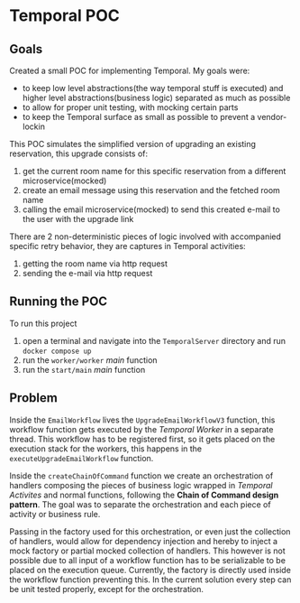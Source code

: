 # Temporal POC

## Goals
Created a small POC for implementing Temporal.
My goals were:
- to keep low level abstractions(the way temporal stuff is executed) and higher level abstractions(business logic) separated as much as possible
- to allow for proper unit testing, with mocking certain parts
- to keep the Temporal surface as small as possible to prevent a vendor-lockin

This POC simulates the simplified version of upgrading an existing reservation, this upgrade consists of:
1. get the current room name for this specific reservation from a different microservice(mocked)
2. create an email message using this reservation and the fetched room name
3. calling the email microservice(mocked) to send this created e-mail to the user with the upgrade link

There are 2 non-deterministic pieces of logic involved with accompanied specific retry behavior, they are captures in Temporal activities:
1. getting the room name via http request
2. sending the e-mail via http request

## Running the POC

To run this project
1. open a terminal and navigate into the `TemporalServer` directory and run `docker compose up`
2. run the `worker/worker` *main* function
3. run the `start/main` *main* function

## Problem
Inside the `EmailWorkflow` lives the `UpgradeEmailWorkflowV3` function, this workflow function gets executed by
the *Temporal Worker* in a separate thread. This workflow has to be registered first, so it gets placed on the execution stack
for the workers, this happens in the `executeUpgradeEmailWorkflow` function.

Inside the `createChainOfCommand` function we create an orchestration of handlers composing the pieces of business logic wrapped in *Temporal Activites*
and normal functions, following the **Chain of Command design pattern**. The goal was to separate the orchestration and each piece of activity or business rule.

Passing in the factory used for this orchestration, or even just the collection of handlers, would allow for dependency injection and hereby to inject a mock factory or partial mocked collection of handlers.
This however is not possible due to all input of a workflow function has to be serializable to be placed
on the execution queue. Currently, the factory is directly used inside the workflow function preventing this. In the current solution every step can be unit tested properly, except for the orchestration.